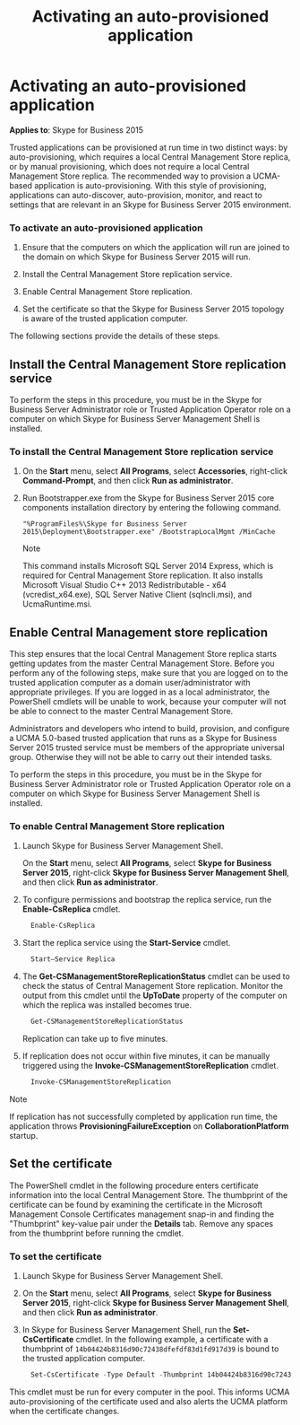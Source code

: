 ﻿---
title: Activating an auto-provisioned application
TOCTitle: Activating an auto-provisioned application
ms:assetid: 0f3a7547-8118-4b14-b88b-c8f4b5e5f99d
ms:mtpsurl: https://msdn.microsoft.com/en-us/library/Dn466123(v=office.16)
ms:contentKeyID: 65240051
ms.date: 07/27/2015
mtps_version: v=office.16
---

# Activating an auto-provisioned application

**Applies to**: Skype for Business 2015

Trusted applications can be provisioned at run time in two distinct ways: by auto-provisioning, which requires a local Central Management Store replica, or by manual provisioning, which does not require a local Central Management Store replica. The recommended way to provision a UCMA-based application is auto-provisioning. With this style of provisioning, applications can auto-discover, auto-provision, monitor, and react to settings that are relevant in an Skype for Business Server 2015 environment.

### To activate an auto-provisioned application

1.  Ensure that the computers on which the application will run are joined to the domain on which Skype for Business Server 2015 will run.

2.  Install the Central Management Store replication service.

3.  Enable Central Management Store replication.

4.  Set the certificate so that the Skype for Business Server 2015 topology is aware of the trusted application computer.

The following sections provide the details of these steps.

## Install the Central Management Store replication service

To perform the steps in this procedure, you must be in the Skype for Business Server Administrator role or Trusted Application Operator role on a computer on which Skype for Business Server Management Shell is installed.

### To install the Central Management Store replication service

1. On the **Start** menu, select **All Programs**, select **Accessories**, right-click **Command-Prompt**, and then click **Run as administrator**.

2. Run Bootstrapper.exe from the Skype for Business Server 2015 core components installation directory by entering the following command.
    
   `"%ProgramFiles%\Skype for Business Server 2015\Deployment\Bootstrapper.exe" /BootstrapLocalMgmt /MinCache`
    
   > [!NOTE]
   > This command installs Microsoft SQL Server 2014 Express, which is required for Central Management Store replication. It also installs Microsoft Visual Studio C++ 2013 Redistributable - x64 (vcredist_x64.exe), SQL Server Native Client (sqlncli.msi), and UcmaRuntime.msi.

## Enable Central Management store replication

This step ensures that the local Central Management Store replica starts getting updates from the master Central Management Store. Before you perform any of the following steps, make sure that you are logged on to the trusted application computer as a domain user/administrator with appropriate privileges. If you are logged in as a local administrator, the PowerShell cmdlets will be unable to work, because your computer will not be able to connect to the master Central Management Store. 

Administrators and developers who intend to build, provision, and configure a UCMA 5.0-based trusted application that runs as a Skype for Business Server 2015 trusted service must be members of the appropriate universal group. Otherwise they will not be able to carry out their intended tasks.

To perform the steps in this procedure, you must be in the Skype for Business Server Administrator role or Trusted Application Operator role on a computer on which Skype for Business Server Management Shell is installed.

### To enable Central Management Store replication

1. Launch Skype for Business Server Management Shell.
    
   On the **Start** menu, select **All Programs**, select **Skype for Business Server 2015**, right-click **Skype for Business Server Management Shell**, and then click **Run as administrator**.

2. To configure permissions and bootstrap the replica service, run the **Enable-CsReplica** cmdlet.
    
   ```powershell
     Enable-CsReplica
   ```

3. Start the replica service using the **Start-Service** cmdlet.

   ```powershell    
     Start–Service Replica
   ```

4. The **Get-CSManagementStoreReplicationStatus** cmdlet can be used to check the status of Central Management Store replication. Monitor the output from this cmdlet until the **UpToDate** property of the computer on which the replica was installed becomes true.

   ```powershell    
     Get-CSManagementStoreReplicationStatus
   ```

   Replication can take up to five minutes.

5. If replication does not occur within five minutes, it can be manually triggered using the **Invoke-CSManagementStoreReplication** cmdlet.

   ```powershell
     Invoke-CSManagementStoreReplication
   ```

> [!NOTE]
> If replication has not successfully completed by application run time, the application throws **ProvisioningFailureException** on **CollaborationPlatform** startup.

## Set the certificate

The PowerShell cmdlet in the following procedure enters certificate information into the local Central Management Store. The thumbprint of the certificate can be found by examining the certificate in the Microsoft Management Console Certificates management snap-in and finding the "Thumbprint" key-value pair under the **Details** tab. Remove any spaces from the thumbprint before running the cmdlet.

### To set the certificate

1. Launch Skype for Business Server Management Shell.
    
2. On the **Start** menu, select **All Programs**, select **Skype for Business Server 2015**, right-click **Skype for Business Server Management Shell**, and then click **Run as administrator**.

3. In Skype for Business Server Management Shell, run the **Set-CsCertificate** cmdlet. In the following example, a certificate with a thumbprint of `14b04424b8316d90c72438dfefdf83d1fd917d39` is bound to the trusted application computer.

   ```powershell   
     Set-CsCertificate -Type Default -Thumbprint 14b04424b8316d90c72438dfefdf83d1fd917d39
   ```
   
This cmdlet must be run for every computer in the pool. This informs UCMA auto-provisioning of the certificate used and also alerts the UCMA platform when the certificate changes.

